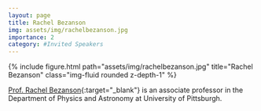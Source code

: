 ```yaml
---
layout: page
title: Rachel Bezanson
img: assets/img/rachelbezanson.jpg
importance: 2
category: #Invited Speakers
---
```


<div class="row">
    <div class="col-sm mt-3 mt-md-0">
        {% include figure.html path="assets/img/rachelbezanson.jpg" title="Rachel Bezanson" class="img-fluid rounded z-depth-1" %}
    </div>
</div>

[Prof. Rachel Bezanson](https://rachelbezanson.github.io){:target="_blank"} is an associate professor in the Department of Physics and Astronomy at University of Pittsburgh.